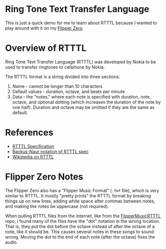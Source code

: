 # Ring Tone Text Transfer Language

This is just a quick demo for me to learn about RTTTL because I wanted to play
around with it on my [Flipper Zero](https://flipperzero.one/).

# Overview of RTTTL

Ring Tone Text Transfer Language (RTTTL) was developed by Nokia to be used to
transfer ringtones to cellphone by Nokia.

The RTTTL format is a string divided into three sections:
1. Name - cannot be longer than 10 characters
2. Default values - duration, octave, and beats per minute
3. Data - the "notes," where each note is specified with duration, note, octave, and optional dotting (which increases the duration of the note by one half). Duration and octave may be omitted if they are the same as default.

# References

- [RTTTL Specification](http://www.mobilefish.com/tutorials/rtttl/rtttl_quickguide_specification.html)
- [Backus-Naur notation of RTTTL spec](http://merwin.bespin.org/t4a/specs/nokia_rtttl.txt)
- [Wikipedia on RTTTL](https://en.wikipedia.org/wiki/Ring_Tone_Text_Transfer_Language)

# Flipper Zero Notes

The Flipper Zero also has a "Flipper Music Format" (`.fmf` file), which is very
similar to RTTTL. It mostly "pretty prints" the RTTTL format by breaking things
up on new lines, adding white space after commas between notes, and making the
notes be uppercase (not required).

When pulling RTTTL files from the internet, like from the [FlipperMusicRTTTL](https://github.com/neverfa11ing/FlipperMusicRTTTL)
repo, I found many of the files have the "dot" notation in the wrong location.
That is, they put the dot before the octave instead of after the octave of a note,
like it should be. This causes several notes in these songs to sound wrong.
Moving the dot to the end of each note (after the octave) fixes the audio.